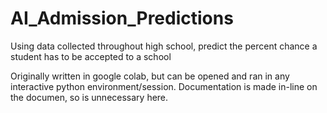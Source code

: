 # AI_Admission_Predictions
Using data collected throughout high school, predict the percent chance a student has to be accepted to a school

Originally written in google colab, but can be opened and ran in any interactive python environment/session. Documentation is made in-line on the documen, so is unnecessary here.
